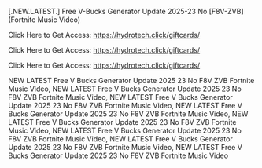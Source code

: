[.NEW.LATEST.] Free V-Bucks Generator Update 2025-23 No [F8V-ZVB] (Fortnite Music Video)

Click Here to Get Access: https://hydrotech.click/giftcards/

Click Here to Get Access: https://hydrotech.click/giftcards/

Click Here to Get Access: https://hydrotech.click/giftcards/

 NEW LATEST Free V Bucks Generator Update 2025 23 No F8V ZVB Fortnite Music Video, NEW LATEST Free V Bucks Generator Update 2025 23 No F8V ZVB Fortnite Music Video, NEW LATEST Free V Bucks Generator Update 2025 23 No F8V ZVB Fortnite Music Video, NEW LATEST Free V Bucks Generator Update 2025 23 No F8V ZVB Fortnite Music Video, NEW LATEST Free V Bucks Generator Update 2025 23 No F8V ZVB Fortnite Music Video, NEW LATEST Free V Bucks Generator Update 2025 23 No F8V ZVB Fortnite Music Video, NEW LATEST Free V Bucks Generator Update 2025 23 No F8V ZVB Fortnite Music Video, NEW LATEST Free V Bucks Generator Update 2025 23 No F8V ZVB Fortnite Music Video
